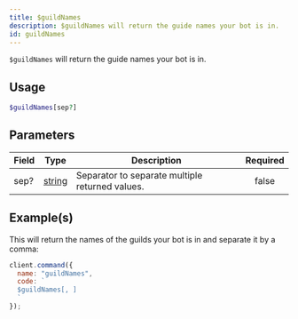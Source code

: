 ```yaml
---
title: $guildNames
description: $guildNames will return the guide names your bot is in.
id: guildNames
---
```


`$guildNames` will return the guide names your bot is in.

## Usage

```php
$guildNames[sep?]
```

## Parameters

| Field | Type                                                                                              | Description                                     | Required |
| ----- | ------------------------------------------------------------------------------------------------- | ----------------------------------------------- | :------: |
| sep?  | [string](https://developer.mozilla.org/en-US/docs/Web/JavaScript/Reference/Global_Objects/String) | Separator to separate multiple returned values. |  false   |

## Example(s)

This will return the names of the guilds your bot is in and separate it by a comma:

```javascript
client.command({
  name: "guildNames",
  code: `
  $guildNames[, ]
  `
});
```
